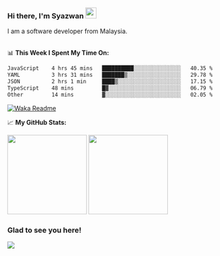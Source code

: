### Hi there, I'm Syazwan <img src="https://media.giphy.com/media/hvRJCLFzcasrR4ia7z/giphy.gif" width="25px">
I am a software developer from Malaysia.
<br/><br/>

📊 **This Week I Spent My Time On:**
<!--START_SECTION:waka-->

```txt
JavaScript    4 hrs 45 mins   ██████████░░░░░░░░░░░░░░░   40.35 %
YAML          3 hrs 31 mins   ███████▒░░░░░░░░░░░░░░░░░   29.78 %
JSON          2 hrs 1 min     ████▒░░░░░░░░░░░░░░░░░░░░   17.15 %
TypeScript    48 mins         █▓░░░░░░░░░░░░░░░░░░░░░░░   06.79 %
Other         14 mins         ▓░░░░░░░░░░░░░░░░░░░░░░░░   02.05 %
```

<!--END_SECTION:waka-->
[![Waka Readme](https://github.com/syazwanz/syazwanz/actions/workflows/wakatime.yml/badge.svg)](https://github.com/syazwanz/syazwanz/actions/workflows/wakatime.yml)

📈 **My GitHub Stats:**

<p>
  <img height="180em" src="https://github-readme-stats.vercel.app/api?username=syazwanz&show_icons=true&hide_border=false&&count_private=true&include_all_commits=true" />
  <img height="180em" src="https://github-readme-stats.vercel.app/api/top-langs/?username=syazwanz&exclude_repo=KNN-Image-Classification&show_icons=true&hide_border=false&layout=compact&langs_count=8"/>
</p>

### Glad to see you here!
![](https://visitor-badge.glitch.me/badge?page_id=syazwanz.syazwanz)
